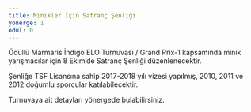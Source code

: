 ```yaml
---
title: Minikler İçin Satranç Şenliği
yonerge: 1
odul: 0
---
```


Ödüllü Marmaris İndigo ELO Turnuvası / Grand Prix-1 kapsamında minik yarışmacılar için 8 Ekim’de Satranç Şenliği düzenlenecektir. 

Şenliğe TSF Lisansına sahip 2017-2018 yılı vizesi yapılmış, 2010, 2011 ve 2012 doğumlu sporcular katılabilecektir.

Turnuvaya ait detayları yönergede bulabilirsiniz. 
